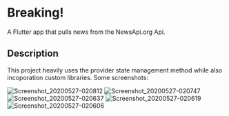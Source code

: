 # Breaking!

A Flutter app that pulls news from the NewsApi.org Api.

## Description

This project heavily uses the provider state management method
while also incoporation custom libraries. Some screenshots:

![Screenshot_20200527-020812](https://user-images.githubusercontent.com/35970737/82965258-85c3e800-9fbf-11ea-9382-0267b2ff2ab7.png)
![Screenshot_20200527-020747](https://user-images.githubusercontent.com/35970737/82965260-88264200-9fbf-11ea-887e-446d8b32b5bb.png)
![Screenshot_20200527-020637](https://user-images.githubusercontent.com/35970737/82965264-8bb9c900-9fbf-11ea-8e6c-600f9ab35852.png)
![Screenshot_20200527-020619](https://user-images.githubusercontent.com/35970737/82965270-8eb4b980-9fbf-11ea-83cc-e30ccc7dcdd6.png)
![Screenshot_20200527-020606](https://user-images.githubusercontent.com/35970737/82965274-8f4d5000-9fbf-11ea-80cd-371deae6d2d1.png)


